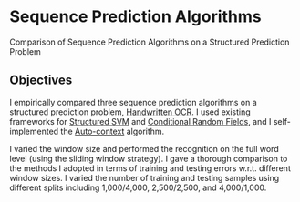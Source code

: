 # Sequence Prediction Algorithms
Comparison of Sequence Prediction Algorithms on a Structured Prediction Problem

## Objectives
I empirically compared three sequence prediction algorithms on a structured prediction problem, [Handwritten OCR](https://ai.stanford.edu/~btaskar/ocr/). I used existing frameworks for [Structured SVM](https://jmlr.org/papers/volume6/tsochantaridis05a/tsochantaridis05a.pdf) and [Conditional Random Fields](https://repository.upenn.edu/cgi/viewcontent.cgi?article=1162&context=cis_papers), and I self-implemented the [Auto-context](http://pages.ucsd.edu/~ztu/publication/cvpr08_autocontext.pdf) algorithm.  

I varied the window size and performed the recognition on the full word level (using the sliding window strategy). I gave a thorough comparison to the methods I adopted in terms of training and testing errors w.r.t. different window sizes. I varied the number of training and testing samples using different splits including 1,000/4,000, 2,500/2,500, and 4,000/1,000. 
